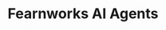 ---
license: apache-2.0
title: Fearnworks AI Agents
sdk: gradio
emoji: 💻
colorFrom: green
colorTo: red
pinned: true
app_file: server.py
---